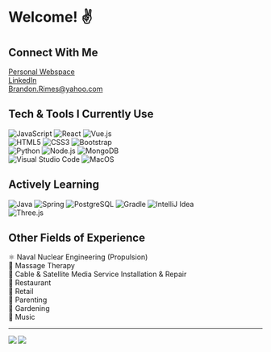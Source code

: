 # Welcome! :v:

## Connect With Me

[Personal Webspace](https://brandonrimes.net)  
[LinkedIn](www.linkedin.com/in/brandon-rimes)  
Brandon.Rimes@yahoo.com

## Tech & Tools I Currently Use

<img alt="JavaScript" src="https://img.shields.io/badge/javascript%20-%2320232a.svg?&style=for-the-badge&logo=javascript&logoColor=%23F7DF1E"/> <img alt="React" src="https://img.shields.io/badge/react%20-%2320232a.svg?&style=for-the-badge&logo=react&logoColor=%2361DAFB"/> <img alt="Vue.js" src="https://img.shields.io/badge/Vue.js%20-%2320232a.svg?&style=for-the-badge&logo=vuedotjs&logoColor=%41B883"/>  
<img alt="HTML5" src="https://img.shields.io/badge/html5%20-%2320232a.svg?&style=for-the-badge&logo=html5&logoColor=F06529"/> <img alt="CSS3" src="https://img.shields.io/badge/css3%20-%2320232a.svg?&style=for-the-badge&logo=css3&logoColor=3C99DC"/> <img alt="Bootstrap" src="https://img.shields.io/badge/bootstrap%20-%2320232a.svg?&style=for-the-badge&logo=bootstrap&logoColor=%602C50"/>  
<img alt="Python" src="https://img.shields.io/badge/Python%20-%2320232a.svg?&style=for-the-badge&logo=python&logoColor=FFD43B"/> <img alt="Node.js" src="https://img.shields.io/badge/Node.js%20-%2320232a.svg?&style=for-the-badge&logo=nodedotjs&logoColor=%68A063"/> <img alt="MongoDB" src="https://img.shields.io/badge/MongoDB%20-%2320232a.svg?&style=for-the-badge&logo=mongodb&logoColor=4DB33D"/>  
<img alt="Visual Studio Code" src="https://img.shields.io/badge/Visual%20Studio%20Code-%2320232a.svg?&style=for-the-badge&logo=visual-studio-code&logoColor=0078d7"/> <img alt="MacOS" src="https://img.shields.io/badge/MacOS%20-%2320232a.svg?&style=for-the-badge&logo=macos&logoColor=A3AAAE"/>

## Actively Learning

<img alt="Java" src="https://img.shields.io/badge/Java%20-%2320232a.svg?&style=for-the-badge&logo=java&logoColor=f89820"/> <img alt="Spring" src="https://img.shields.io/badge/Spring%20-%2320232a.svg?&style=for-the-badge&logo=spring&logoColor=#6db33f"/> <img alt="PostgreSQL" src="https://img.shields.io/badge/PostgreSQL%20-%2320232a.svg?&style=for-the-badge&logo=postgresql&logoColor=008bb9"/> <img alt="Gradle" src="https://img.shields.io/badge/Gradle%20-%2320232a.svg?&style=for-the-badge&logo=gradle&logoColor=06A0CE"/> <img alt="IntelliJ Idea" src="https://img.shields.io/badge/IntelliJ%20Idea%20-%2320232a.svg?&style=for-the-badge&logo=intellijidea&logoColor=DD1265"/>  
<img alt="Three.js" src="https://img.shields.io/badge/Three.js%20-%2320232a.svg?&style=for-the-badge&logo=threedotjs&logoColor=white"/>

## Other Fields of Experience

:atom_symbol: Naval Nuclear Engineering (Propulsion)  
:massage: Massage Therapy  
:satellite: Cable & Satellite Media Service Installation & Repair  
🍴 Restaurant  
🛒 Retail  
👶 Parenting  
🌿 Gardening  
🎸 Music  

___

<img align="left" src="https://github-readme-stats.vercel.app/api/top-langs/?username=BrandonRimes&title_color=ffffff&text_color=c9cacc&icon_color=2bbc8a&bg_color=1d1f21" />

<img align="center" src="https://github-readme-stats.vercel.app/api?username=BrandonRimes&title_color=ffffff&text_color=c9cacc&icon_color=2bbc8a&bg_color=1d1f21" />
